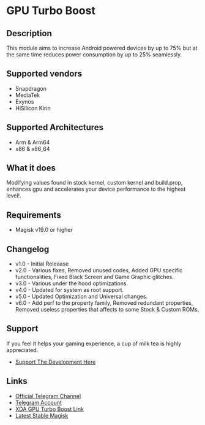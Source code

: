 # GPU Turbo Boost
## Description
This module aims to increase Android powered devices by up to 75% but at the same time reduces power consumption by up to 25% seamlessly.

## Supported vendors
- Snapdragon
- MediaTek
- Exynos
- HiSilicon Kirin

## Supported Architectures
- Arm & Arm64
- x86 & x86_64

## What it does
Modifying values found in stock kernel, custom kernel and build.prop, enhances gpu and accelerates your device performance to the highest level!.

## Requirements
- Magisk v19.0 or higher

## Changelog 
- v1.0 - Initial Releaase
- v2.0 - Various fixes, Removed unused codes, Added GPU specific functionalities, Fixed Black Screen and Game Graphic glitches.
- v3.0 - Various under the hood optimizations.
- v4.0 - Updated for system as root support.
- v5.0 - Updated Optimization and Universal changes.
- v6.0 - Add perf to the property family, Removed redundant properties, Removed useless properties that affects to some Stock & Custom ROMs.

## Support
If you feel it helps your gaming experience, a cup of milk tea is highly appreciated.
- <a href="https://www.paypal.me/EmperorEye1993">Support The Development Here</a>

## Links
- <a href="https://t.me/GPUTurboBoost">Official Telegram Channel</a>
- <a href="https://t.me/EmperorEye1993">Telegram Account</a>
- <a href="https://forum.xda-developers.com/apps/magisk/module-gpu-turbo-boost-t3808541">XDA GPU Turbo Boost Link</a>
- <a href="https://forum.xda-developers.com/apps/magisk/official-magisk-v7-universal-systemless-t3473445">Latest Stable Magisk</a>
